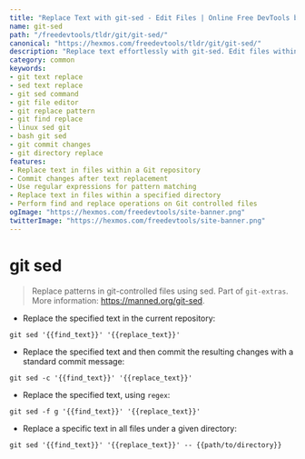 ```yaml
---
title: "Replace Text with git-sed - Edit Files | Online Free DevTools by Hexmos"
name: git-sed
path: "/freedevtools/tldr/git/git-sed/"
canonical: "https://hexmos.com/freedevtools/tldr/git/git-sed/"
description: "Replace text effortlessly with git-sed. Edit files within your Git repository directly from the command line. Free online tool, no registration required."
category: common
keywords:
- git text replace
- sed text replace
- git sed command
- git file editor
- git replace pattern
- git find replace
- linux sed git
- bash git sed
- git commit changes
- git directory replace
features:
- Replace text in files within a Git repository
- Commit changes after text replacement
- Use regular expressions for pattern matching
- Replace text in files within a specified directory
- Perform find and replace operations on Git controlled files
ogImage: "https://hexmos.com/freedevtools/site-banner.png"
twitterImage: "https://hexmos.com/freedevtools/site-banner.png"
---
```


# git sed

> Replace patterns in git-controlled files using sed.
> Part of `git-extras`.
> More information: <https://manned.org/git-sed>.

- Replace the specified text in the current repository:

`git sed '{{find_text}}' '{{replace_text}}'`

- Replace the specified text and then commit the resulting changes with a standard commit message:

`git sed -c '{{find_text}}' '{{replace_text}}'`

- Replace the specified text, using `regex`:

`git sed -f g '{{find_text}}' '{{replace_text}}'`

- Replace a specific text in all files under a given directory:

`git sed '{{find_text}}' '{{replace_text}}' -- {{path/to/directory}}`
